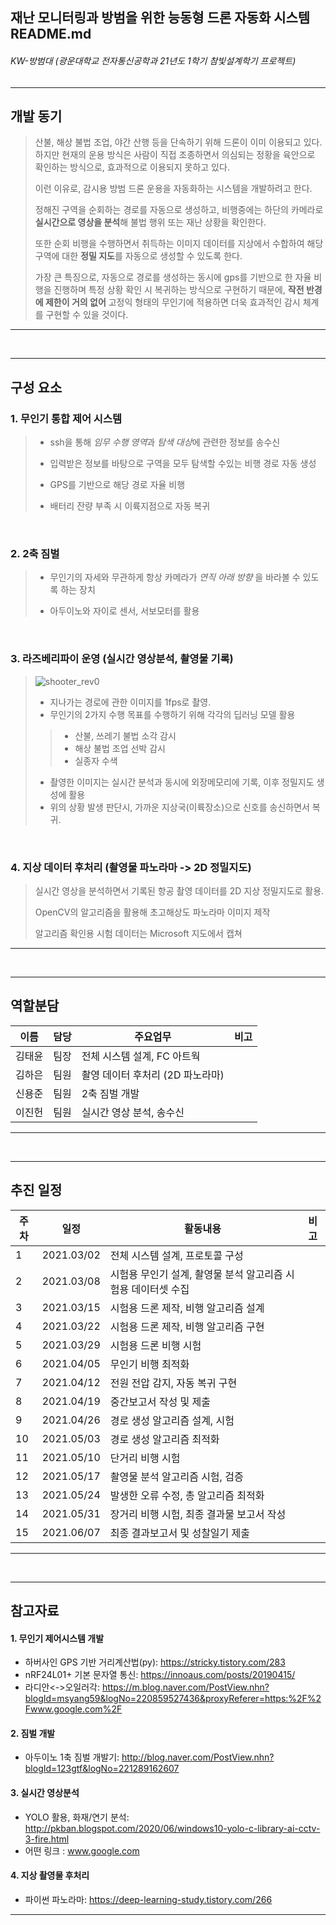 







## 재난 모니터링과 방범을 위한 능동형 드론 자동화 시스템 README.md

###### KW-방범대 (광운대학교 전자통신공학과 21년도 1학기 참빛설계학기 프로젝트)



---
## 개발 동기
> 산불, 해상 불법 조업, 야간 산행 등을 단속하기 위해 드론이 이미 이용되고 있다. 하지만 현재의 운용 방식은 사람이 직접 조종하면서 의심되는 정황을 육안으로 확인하는 방식으로, 효과적으로 이용되지 못하고 있다.
>
>  이런 이유로, 감시용 방범 드론 운용을 자동화하는 시스템을 개발하려고 한다.
>
> 정해진 구역을 순회하는 경로를 자동으로 생성하고, 비행중에는 하단의 카메라로 **실시간으로 영상을 분석**해 불법 행위 또는 재난 상황을 확인한다.
>
> 또한 순회 비행을 수행하면서 취득하는 이미지 데이터를 지상에서 수합하여 해당 구역에 대한 **정밀 지도**를 자동으로 생성할 수 있도록 한다.
>
> 가장 큰 특징으로, 자동으로 경로를 생성하는 동시에 gps를 기반으로 한 자율 비행을 진행하며 특정 상황 확인 시 복귀하는 방식으로 구현하기 때문에, **작전 반경에 제한이 거의 없어** 고정익 형태의 무인기에 적용하면 더욱 효과적인 감시 체계를 구현할 수 있을 것이다.
---


<br>


---
## 구성 요소

### 1. 무인기 통합 제어 시스템
>
> - ssh을 통해 *임무 수행 영역*과 *탐색 대상*에 관련한 정보를 송수신
>
> - 입력받은 정보를 바탕으로 구역을 모두 탐색할 수있는 비행 경로 자동 생성
>
> - GPS를 기반으로 해당 경로 자율 비행
>
> - 배터리 잔량 부족 시 이륙지점으로 자동 복귀


<br>


### 2. 2축 짐벌
>
> - 무인기의 자세와 무관하게 항상 카메라가 *연직 아래 방향* 을 바라볼 수 있도록 하는 장치
>
> - 아두이노와 자이로 센서, 서보모터를 활용

<br>


### 3. 라즈베리파이 운영 (실시간 영상분석, 촬영물 기록)
>
> ![shooter_rev0](https://user-images.githubusercontent.com/52745064/104879843-f16d2200-59a1-11eb-8994-50cbca7b4714.png)
>
>- 지나가는 경로에 관한 이미지를 1fps로 촬영.
>- 무인기의 2가지 수행 목표를 수행하기 위해 각각의 딥러닝 모델 활용
>>   - 산불, 쓰레기 불법 소각 감시
>>   - 해상 불법 조업 선박 감시
>>   - 실종자 수색
>
>- 촬영한 이미지는 실시간 분석과 동시에 외장메모리에 기록, 이후 정밀지도 생성에 활용
>- 위의 상황 발생 판단시, 가까운 지상국(이륙장소)으로 신호를 송신하면서 복귀.


<br>


### 4. 지상 데이터 후처리 (촬영물 파노라마 -> 2D 정밀지도)

> 실시간 영상을 분석하면서 기록된 항공 촬영 데이터를 2D 지상 정밀지도로 활용.
>
> OpenCV의 알고리즘을 활용해 초고해상도 파노라마 이미지 제작
>
> 알고리즘 확인용 시험 데이터는 Microsoft 지도에서 캡쳐
---


<br>


---
## 역할분담
| 이름 | 담당 | 주요업무 | 비고 |
| - | - | - | - |
| 김태윤 | 팀장 | 전체 시스템 설계, FC 아트웍 | |
| 김하은 | 팀원 | 촬영 데이터 후처리 (2D 파노라마) | |
| 신용준 | 팀원 | 2축 짐벌 개발 | |
| 이진헌 | 팀원 | 실시간 영상 분석, 송수신 | |
---


<br>


---
## 추진 일정
| 주차 | 일정 | 활동내용 | 비고 |
| - | - | - | -|
| 1 | 2021.03/02 | 전체 시스템 설계, 프로토콜 구성 |
| 2 | 2021.03/08 | 시험용 무인기 설계, 촬영물 분석 알고리즘 시험용 데이터셋 수집
| 3 | 2021.03/15 | 시험용 드론 제작, 비행 알고리즘 설계
| 4 | 2021.03/22 | 시험용 드론 제작, 비행 알고리즘 구현
| 5 | 2021.03/29 | 시험용 드론 비행 시험
| 6 | 2021.04/05 | 무인기 비행 최적화
| 7 | 2021.04/12 | 전원 전압 감지, 자동 복귀 구현
| 8 | 2021.04/19 | 중간보고서 작성 및 제출
| 9 | 2021.04/26 | 경로 생성 알고리즘 설계, 시험
| 10 | 2021.05/03 | 경로 생성 알고리즘 최적화
| 11 | 2021.05/10 | 단거리 비행 시험
| 12 | 2021.05/17 | 촬영물 분석 알고리즘 시험, 검증
| 13 | 2021.05/24 | 발생한 오류 수정, 총 알고리즘 최적화
| 14 | 2021.05/31 | 장거리 비행 시험, 최종 결과물 보고서 작성
| 15 | 2021.06/07 | 최종 결과보고서 및 성찰일기 제출
---


<br>


---
## 참고자료

#### 1. 무인기 제어시스템 개발
* 하버사인 GPS 기반 거리계산법(py): https://stricky.tistory.com/283
* nRF24L01+ 기본 문자열 통신: https://innoaus.com/posts/20190415/
* 라디안<->오일러각: https://m.blog.naver.com/PostView.nhn?blogId=msyang59&logNo=220859527436&proxyReferer=https:%2F%2Fwww.google.com%2F

#### 2. 짐벌 개발
* 아두이노 1축 짐벌 개발기: http://blog.naver.com/PostView.nhn?blogId=123gtf&logNo=221289162607

#### 3. 실시간 영상분석
* YOLO 활용, 화재/연기 분석: http://pkban.blogspot.com/2020/06/windows10-yolo-c-library-ai-cctv-3-fire.html
* 어떤 링크 : www.google.com

#### 4. 지상 촬영물 후처리
*  파이썬 파노라마: https://deep-learning-study.tistory.com/266
---


